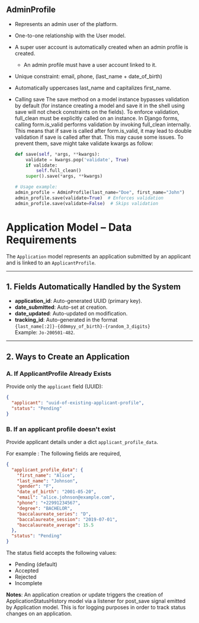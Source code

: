 ## AdminProfile

- Represents an admin user of the platform.
- One-to-one relationship with the User model.
- A super user account is automatically created when an admin profile is created.
    - An admin profile must have a user account linked to it.
- Unique constraint: email, phone, (last_name + date_of_birth)
- Automatically uppercases last_name and capitalizes first_name.
- Calling save
  The save method on a model instance bypasses validation by default (for instance creating a model and save it in the
  shell using save will not check constraints on the fields). To enforce validation, full_clean must be explicitly
  called on an instance. In Django forms, calling form.is_valid performs validation by invoking full_clean internally.
  This means that if save is called after form.is_valid, it may lead to double validation
  if save is called after that. This may cause some issues. To prevent them, save might take validate kwargs as follow:

    ```python
    def save(self, *args, **kwargs):
        validate = kwargs.pop('validate', True)
        if validate:
            self.full_clean()
        super().save(*args, **kwargs)

    # Usage example:
    admin_profile = AdminProfile(last_name="Doe", first_name="John")
    admin_profile.save(validate=True)  # Enforces validation
    admin_profile.save(validate=False)  # Skips validation
    ```

# Application Model – Data Requirements

The `Application` model represents an application submitted by an applicant and is linked to an `ApplicantProfile`.

---

## 1. Fields Automatically Handled by the System

- **application_id**: Auto-generated UUID (primary key).
- **date_submitted**: Auto-set at creation.
- **date_updated**: Auto-updated on modification.
- **tracking_id**: Auto-generated in the format  
  `{last_name[:2]}-{ddmmyy_of_birth}-{random_3_digits}`  
  Example: `Jo-200501-482`.

---

## 2. Ways to Create an Application

### A. If ApplicantProfile Already Exists

Provide only the `applicant` field (UUID):

```json
{
  "applicant": "uuid-of-existing-applicant-profile",
  "status": "Pending"
}
```

### B. If an applicant profile doesn't exist

Provide applicant details under a dict `applicant_profile_data`.

For example :
The following fields are required,

```json
{
  "applicant_profile_data": {
    "first_name": "Alice",
    "last_name": "Johnson",
    "gender": "F",
    "date_of_birth": "2001-05-20",
    "email": "alice.johnson@example.com",
    "phone": "+22991234567",
    "degree": "BACHELOR",
    "baccalaureate_series": "D",
    "baccalaureate_session": "2019-07-01",
    "baccalaureate_average": 15.5
  },
  "status": "Pending"
}
```

The status field accepts the following values:

* Pending (default)
* Accepted
* Rejected
* Incomplete

__Notes__:
An application creation or update triggers the creation of ApplicationStatusHistory
model via a listener for post_save signal emitted by Application model.
This is for logging purposes in order to track status changes on an application.



